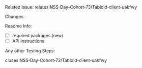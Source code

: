 Related Issue:
relates NSS-Day-Cohort-73/Tabloid-client-uakfwy

Changes:

Readme Info:

- [ ] required packages (new)
- [ ] API instructions

Any other Testing Steps:

closes NSS-Day-Cohort-73/Tabloid-client-uakfwy
